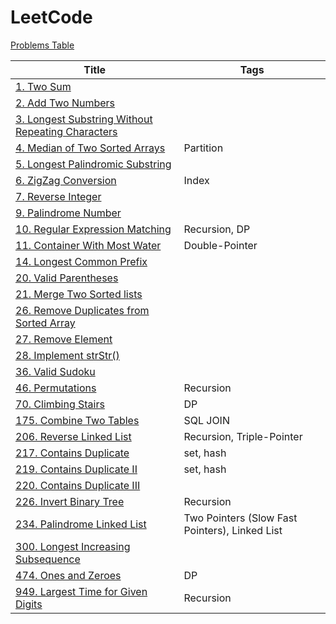 # LeetCode

[Problems Table](./Crawler/problems.md)

| Title                                                        | Tags                                           |
| ------------------------------------------------------------ | ---------------------------------------------- |
| [1. Two Sum](./Problems/1.Two-Sum)                           |                                                |
| [2. Add Two Numbers](./Problems/2.Add-Two-Numbers)           |                                                |
| [3. Longest Substring Without Repeating Characters](./Problems/3.Longest-Substring-Without-Repeating-Characters) |                                                |
| [4. Median of Two Sorted Arrays](./Problems/4.Median-of-Two-Sorted-Arrays) | Partition                                      |
| [5. Longest Palindromic Substring](./Problems/5.Longest-Palindromic-Substring) |                                                |
| [6. ZigZag Conversion](./Problems/6.ZigZag-Conversion)       | Index                                          |
| [7. Reverse Integer](./Problems/7.Reverse-Integer)           |                                                |
| [9. Palindrome Number](./Problems/9.Palindrome-Number)       |                                                |
| [10. Regular Expression Matching](./Problems/10.Regular-Expression-Matching) | Recursion, DP                                  |
| [11. Container With Most Water](./Problems/11.Container-With-Most-Water) | Double-Pointer                                 |
| [14. Longest Common Prefix](./Problems/14.Longest-Common-Prefix) |                                                |
| [20. Valid Parentheses](./Problems/20.Valid-Parentheses)     |                                                |
| [21. Merge Two Sorted lists](./Problems/21.Merge-Two-Sorted-lists) |                                                |
| [26. Remove Duplicates from Sorted Array](./Problems/26.Remove-Duplicates-from-Sorted-Array) |                                                |
| [27. Remove Element](./Problems/27.Remove-Element)           |                                                |
| [28. Implement strStr()](<./28.Implement-strStr()>)          |                                                |
| [36. Valid Sudoku](./Problems/36.Valid-Sudoku)               |                                                |
| [46. Permutations](./Problems/46.Permutations)               | Recursion                                      |
| [70. Climbing Stairs](./Problems/70.Climbing-Stairs)         | DP                                             |
| [175. Combine Two Tables](./Problems/175.Combine-Two-Tables) | SQL JOIN                                       |
| [206. Reverse Linked List](./Problems/206.Reverse-Linked-List) | Recursion, Triple-Pointer                      |
| [217. Contains Duplicate](./Problems/217.Contains-Duplicate) | set, hash                                      |
| [219. Contains Duplicate II](./Problems/219.Contains-Duplicate-II) | set, hash                                      |
| [220. Contains Duplicate III](./Problems/220.Contains-Duplicate-III) |                                                |
| [226. Invert Binary Tree](./Problems/226.Invert-Binary-Tree) | Recursion                                      |
| [234. Palindrome Linked List](./Problems/234.Palindrome-Linked-List) | Two Pointers (Slow Fast Pointers), Linked List |
| [300. Longest Increasing Subsequence](./Problems/300.Longest-Increasing-Subsequence) |                                                |
| [474. Ones and Zeroes](./Problems/474.Ones-and-Zeroes)                                     |               DP                                 |
| [949. Largest Time for Given Digits](./Problems/949.-Largest-Time-for-Given-Digits) | Recursion                                      |
